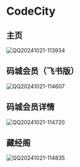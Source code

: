 # CodeCity
## 主页
![QQ20241021-113934](https://github.com/user-attachments/assets/66c30fb4-93a0-4dde-8521-7181b95db93d)

## 码城会员（飞书版）
![QQ20241021-114607](https://github.com/user-attachments/assets/8bb2a498-fcc4-49f3-a9b1-48e741177eee)

## 码城会员详情
![QQ20241021-114720](https://github.com/user-attachments/assets/c47b8504-1455-4477-964e-fd2ab2807ea3)

## 藏经阁
![QQ20241021-114835](https://github.com/user-attachments/assets/3e0d4fca-97e6-4f89-99ea-3bbad90d7bfc)
